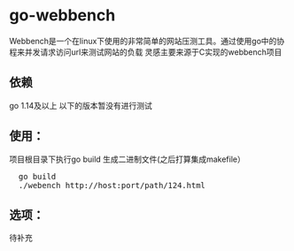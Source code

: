 # go-webbench
Webbench是一个在linux下使用的非常简单的网站压测工具。通过使用go中的协程来并发请求访问url来测试网站的负载
灵感主要来源于C实现的webbench项目
## 依赖
   go 1.14及以上
   以下的版本暂没有进行测试
## 使用：
项目根目录下执行go build 生成二进制文件(之后打算集成makefile）
 <pre>
  go build 
  ./webench http://host:port/path/124.html</pre>
## 选项：
  待补充
